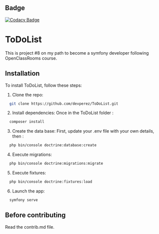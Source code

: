 
## Badge

[![Codacy Badge](https://app.codacy.com/project/badge/Grade/199b3f9a83e146e0b906cb8bcc315471)](https://app.codacy.com/gh/devperez/ToDoList/dashboard?utm_source=gh&utm_medium=referral&utm_content=&utm_campaign=Badge_grade)
# ToDoList

This is project #8 on my path to become a symfony developer following OpenClassRooms course.



## Installation

To install ToDoList, follow these steps:

1. Clone the repo:
```bash
  git clone https://github.com/devperez/ToDoList.git
```

2. Install dependencies:
Once in the ToDoList folder :
```bash
  composer install
```

3. Create the data base:
First, update your .env file with your own details, then :
```bash
  php bin/console doctrine:database:create
```

4. Execute migrations:
```bash
  php bin/console doctrine:migrations:migrate
```

5. Execute fixtures:
```bash
  php bin/console doctrine:fixtures:load
```

6. Launch the app:
```bash
  symfony serve
```

## Before contributing

Read the contrib.md file.